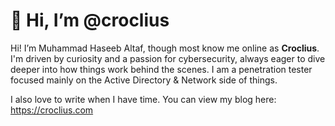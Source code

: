 # 👋 Hi, I’m @croclius

Hi! I’m Muhammad Haseeb Altaf, though most know me online as **Croclius**. I'm driven by curiosity and a passion for cybersecurity, always eager to dive deeper into how things work behind the scenes. I am a penetration tester focused mainly on the Active Directory & Network side of things.

I also love to write when I have time. You can view my blog here: https://croclius.com
